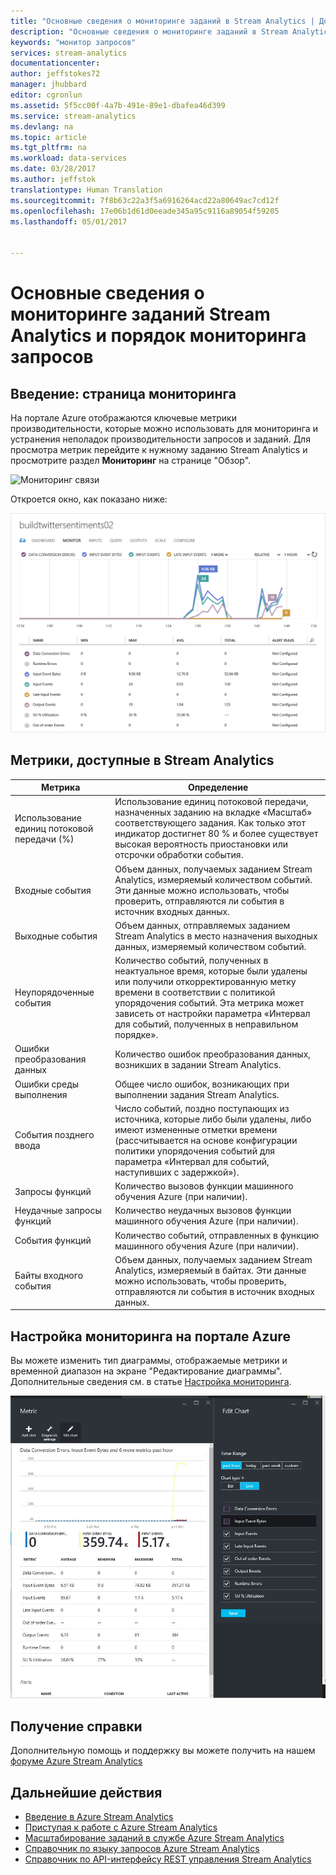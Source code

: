 ```yaml
---
title: "Основные сведения о мониторинге заданий в Stream Analytics | Документация Майкрософт"
description: "Основные сведения о мониторинге заданий в Stream Analytics"
keywords: "монитор запросов"
services: stream-analytics
documentationcenter: 
author: jeffstokes72
manager: jhubbard
editor: cgronlun
ms.assetid: 5f5cc00f-4a7b-491e-89e1-dbafea46d399
ms.service: stream-analytics
ms.devlang: na
ms.topic: article
ms.tgt_pltfrm: na
ms.workload: data-services
ms.date: 03/28/2017
ms.author: jeffstok
translationtype: Human Translation
ms.sourcegitcommit: 7f8b63c22a3f5a6916264acd22a80649ac7cd12f
ms.openlocfilehash: 17e06b1d61d0eeade345a95c9116a89054f59205
ms.lasthandoff: 05/01/2017


---
```

# <a name="understand-stream-analytics-job-monitoring-and-how-to-monitor-queries"></a>Основные сведения о мониторинге заданий Stream Analytics и порядок мониторинга запросов

## <a name="introduction-the-monitor-page"></a>Введение: страница мониторинга
На портале Azure отображаются ключевые метрики производительности, которые можно использовать для мониторинга и устранения неполадок производительности запросов и заданий. Для просмотра метрик перейдите к нужному заданию Stream Analytics и просмотрите раздел **Мониторинг** на странице "Обзор".  

![Мониторинг связи](./media/stream-analytics-monitoring/02-stream-analytics-monitoring-block.png)

Откроется окно, как показано ниже:

![Панель мониторинга заданий](./media/stream-analytics-monitoring/01-stream-analytics-monitoring.png)  

## <a name="metrics-available-for-stream-analytics"></a>Метрики, доступные в Stream Analytics
| Метрика                 | Определение                               |
| ---------------------- | ---------------------------------------- |
| Использование единиц потоковой передачи (%)       | Использование единиц потоковой передачи, назначенных заданию на вкладке «Масштаб» соответствующего задания. Как только этот индикатор достигнет 80 % и более существует высокая вероятность приостановки или отсрочки обработки события. |
| Входные события           | Объем данных, получаемых заданием Stream Analytics, измеряемый количеством событий. Эти данные можно использовать, чтобы проверить, отправляются ли события в источник входных данных. |
| Выходные события          | Объем данных, отправляемых заданием Stream Analytics в место назначения выходных данных, измеряемый количеством событий. |
| Неупорядоченные события    | Количество событий, полученных в неактуальное время, которые были удалены или получили откорректированную метку времени в соответствии с политикой упорядочения событий. Эта метрика может зависеть от настройки параметра «Интервал для событий, полученных в неправильном порядке». |
| Ошибки преобразования данных | Количество ошибок преобразования данных, возникших в задании Stream Analytics. |
| Ошибки среды выполнения         | Общее число ошибок, возникающих при выполнении задания Stream Analytics. |
| События позднего ввода      | Число событий, поздно поступающих из источника, которые либо были удалены, либо имеют измененные отметки времени (рассчитывается на основе конфигурации политики упорядочения событий для параметра «Интервал для событий, наступивших с задержкой»). |
| Запросы функций      | Количество вызовов функции машинного обучения Azure (при наличии). |
| Неудачные запросы функций | Количество неудачных вызовов функции машинного обучения Azure (при наличии). |
| События функций        | Количество событий, отправленных в функцию машинного обучения Azure (при наличии). |
| Байты входного события      | Объем данных, получаемых заданием Stream Analytics, измеряемый в байтах. Эти данные можно использовать, чтобы проверить, отправляются ли события в источник входных данных. |


## <a name="customizing-monitoring-in-the-azure-portal"></a>Настройка мониторинга на портале Azure
Вы можете изменить тип диаграммы, отображаемые метрики и временной диапазон на экране "Редактирование диаграммы". Дополнительные сведения см. в статье [Настройка мониторинга](../monitoring-and-diagnostics/insights-how-to-customize-monitoring.md).

  ![Диаграмма значений времени в мониторе запросов](./media/stream-analytics-monitoring/08-stream-analytics-monitoring.png)  


## <a name="get-help"></a>Получение справки
Дополнительную помощь и поддержку вы можете получить на нашем [форуме Azure Stream Analytics](https://social.msdn.microsoft.com/Forums/home?forum=AzureStreamAnalytics)

## <a name="next-steps"></a>Дальнейшие действия
* [Введение в Azure Stream Analytics](stream-analytics-introduction.md)
* [Приступая к работе с Azure Stream Analytics](stream-analytics-get-started.md)
* [Масштабирование заданий в службе Azure Stream Analytics](stream-analytics-scale-jobs.md)
* [Справочник по языку запросов Azure Stream Analytics](https://msdn.microsoft.com/library/azure/dn834998.aspx)
* [Справочник по API-интерфейсу REST управления Stream Analytics](https://msdn.microsoft.com/library/azure/dn835031.aspx)


